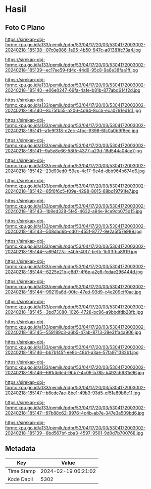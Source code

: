 # Hasil

## Foto C Plano

https://sirekap-obj-formc.kpu.go.id/a133/pemilu/pdpr/53/04/17/20/03/5304172003002-20240218-185138--07c0e086-1a95-4b50-947c-a01381fc73a4.jpg

https://sirekap-obj-formc.kpu.go.id/a133/pemilu/pdpr/53/04/17/20/03/5304172003002-20240218-185139--ec17ee59-fd4c-44d9-95c8-9a6e38faa1ff.jpg

https://sirekap-obj-formc.kpu.go.id/a133/pemilu/pdpr/53/04/17/20/03/5304172003002-20240218-185140--e06e0247-69fa-4afe-b81b-877abd614f2d.jpg

https://sirekap-obj-formc.kpu.go.id/a133/pemilu/pdpr/53/04/17/20/03/5304172003002-20240218-185140--8c75fb55-a206-4d64-8ccb-eca0761ed1c1.jpg

https://sirekap-obj-formc.kpu.go.id/a133/pemilu/pdpr/53/04/17/20/03/5304172003002-20240218-185141--a1e9f318-c2ec-4fbc-9398-6fc0a0b9f8ee.jpg

https://sirekap-obj-formc.kpu.go.id/a133/pemilu/pdpr/53/04/17/20/03/5304172003002-20240218-185141--9a5e8c66-58f5-4377-a23d-18d544a04ce7.jpg

https://sirekap-obj-formc.kpu.go.id/a133/pemilu/pdpr/53/04/17/20/03/5304172003002-20240218-185142--23d93ed0-59ee-4c17-9e4d-dbb964b674d6.jpg

https://sirekap-obj-formc.kpu.go.id/a133/pemilu/pdpr/53/04/17/20/03/5304172003002-20240218-185142--85f6f6c5-f09e-4298-8015-89bd19791fe7.jpg

https://sirekap-obj-formc.kpu.go.id/a133/pemilu/pdpr/53/04/17/20/03/5304172003002-20240218-185143--1b8ed328-5fe5-4632-a84e-9ce9cb075d15.jpg

https://sirekap-obj-formc.kpu.go.id/a133/pemilu/pdpr/53/04/17/20/03/5304172003002-20240218-185143--508dad6b-cd01-455f-8777-9e2a5f57e989.jpg

https://sirekap-obj-formc.kpu.go.id/a133/pemilu/pdpr/53/04/17/20/03/5304172003002-20240218-185144--a694f27a-e4b5-40f7-befb-1bff3fba8919.jpg

https://sirekap-obj-formc.kpu.go.id/a133/pemilu/pdpr/53/04/17/20/03/5304172003002-20240218-185144--6225e21b-c8d7-4f6e-a2e8-fcdae296444d.jpg

https://sirekap-obj-formc.kpu.go.id/a133/pemilu/pdpr/53/04/17/20/03/5304172003002-20240218-185144--99219a6d-00fc-47ed-93d9-c4e209cff0ac.jpg

https://sirekap-obj-formc.kpu.go.id/a133/pemilu/pdpr/53/04/17/20/03/5304172003002-20240218-185145--3bd73080-1026-4728-bc96-a9bbdfdb28fb.jpg

https://sirekap-obj-formc.kpu.go.id/a133/pemilu/pdpr/53/04/17/20/03/5304172003002-20240218-185145--559189c3-a6b5-47ab-8713-39e31fa4a906.jpg

https://sirekap-obj-formc.kpu.go.id/a133/pemilu/pdpr/53/04/17/20/03/5304172003002-20240218-185146--bb7b145f-ee8c-48b1-a3ae-57fa971382b1.jpg

https://sirekap-obj-formc.kpu.go.id/a133/pemilu/pdpr/53/04/17/20/03/5304172003002-20240218-185146--681db6ed-9bb7-4c09-b785-b492c6931e96.jpg

https://sirekap-obj-formc.kpu.go.id/a133/pemilu/pdpr/53/04/17/20/03/5304172003002-20240218-185147--b6edc7ae-8be1-49b3-93d5-ef51a89b6e11.jpg

https://sirekap-obj-formc.kpu.go.id/a133/pemilu/pdpr/53/04/17/20/03/5304172003002-20240218-185147--97b88c62-9976-4c4b-ab7e-347e3a509bd6.jpg

https://sirekap-obj-formc.kpu.go.id/a133/pemilu/pdpr/53/04/17/20/03/5304172003002-20240218-185139--8bd567bf-cba3-4597-9501-9d0d7b700768.jpg


## Metadata

| Key        | Value               |
| ---------- | ------------------- |
| Time Stamp | 2024-02-19 06:21:02 |
| Kode Dapil | 5302                |



